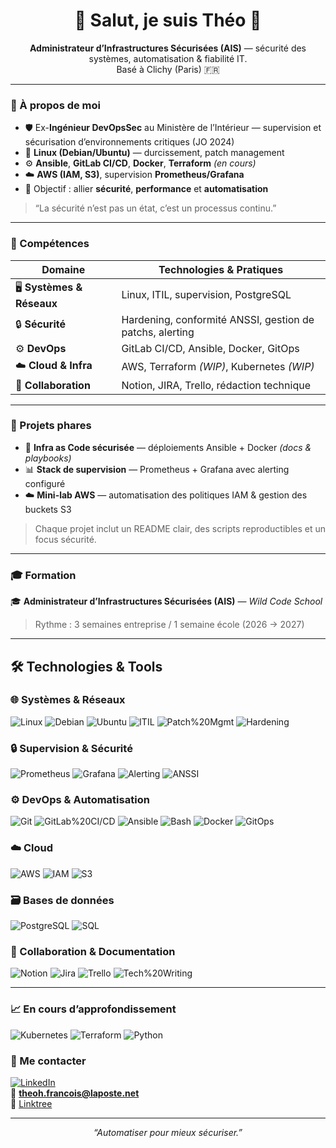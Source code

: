 <h1 align="center">👋 Salut, je suis Théo 🌱</h1>

<p align="center">
  <b>Administrateur d’Infrastructures Sécurisées (AIS)</b> — sécurité des systèmes, automatisation & fiabilité IT.<br/>
  Basé à Clichy (Paris) 🇫🇷
</p>

---

### 💼 À propos de moi

- 🛡️ Ex-**Ingénieur DevOpsSec** au Ministère de l’Intérieur — supervision et sécurisation d’environnements critiques (JO 2024)  
- 🐧 **Linux (Debian/Ubuntu)** — durcissement, patch management  
- ⚙️ **Ansible**, **GitLab CI/CD**, **Docker**, **Terraform** *(en cours)*  
- ☁️ **AWS (IAM, S3)**, supervision **Prometheus/Grafana**  
- 🎯 Objectif : allier **sécurité**, **performance** et **automatisation**

> “La sécurité n’est pas un état, c’est un processus continu.”

---

### 🧠 Compétences

| Domaine | Technologies & Pratiques |
|----------|---------------------------|
| 🖥️ **Systèmes & Réseaux** | Linux, ITIL, supervision, PostgreSQL |
| 🔒 **Sécurité** | Hardening, conformité ANSSI, gestion de patchs, alerting |
| ⚙️ **DevOps** | GitLab CI/CD, Ansible, Docker, GitOps |
| ☁️ **Cloud & Infra** | AWS, Terraform *(WIP)*, Kubernetes *(WIP)* |
| 🧩 **Collaboration** | Notion, JIRA, Trello, rédaction technique |

---

### 🚀 Projets phares

- 🔐 **Infra as Code sécurisée** — déploiements Ansible + Docker *(docs & playbooks)*  
- 📊 **Stack de supervision** — Prometheus + Grafana avec alerting configuré  
- ☁️ **Mini-lab AWS** — automatisation des politiques IAM & gestion des buckets S3  

> Chaque projet inclut un README clair, des scripts reproductibles et un focus sécurité.

---

### 🎓 Formation

🎓 **Administrateur d’Infrastructures Sécurisées (AIS)** — *Wild Code School*  
> Rythme : 3 semaines entreprise / 1 semaine école (2026 → 2027)

---

## 🛠️ Technologies & Tools

### 🌐 Systèmes & Réseaux
![Linux](https://img.shields.io/badge/Linux-🐧-333?logo=linux)
![Debian](https://img.shields.io/badge/Debian-✔-a81d33?logo=debian&logoColor=white)
![Ubuntu](https://img.shields.io/badge/Ubuntu-✔-e95420?logo=ubuntu&logoColor=white)
![ITIL](https://img.shields.io/badge/ITIL-Best%20Practices-6d6e71)
![Patch%20Mgmt](https://img.shields.io/badge/Patch%20management-✅-555)
![Hardening](https://img.shields.io/badge/Hardening-🔒-555)

### 🔒 Supervision & Sécurité
![Prometheus](https://img.shields.io/badge/Prometheus-✔-E6522C?logo=prometheus&logoColor=white)
![Grafana](https://img.shields.io/badge/Grafana-✔-F46800?logo=grafana&logoColor=white)
![Alerting](https://img.shields.io/badge/Alerting-📣-555)
![ANSSI](https://img.shields.io/badge/Guides%20ANSSI-📘-0b5fff)

### ⚙️ DevOps & Automatisation
![Git](https://img.shields.io/badge/Git-✔-F05032?logo=git&logoColor=white)
![GitLab%20CI/CD](https://img.shields.io/badge/GitLab%20CI%2FCD-✔-fc6d26?logo=gitlab&logoColor=white)
![Ansible](https://img.shields.io/badge/Ansible-✔-EE0000?logo=ansible&logoColor=white)
![Bash](https://img.shields.io/badge/Bash-✔-4EAA25?logo=gnubash&logoColor=white)
![Docker](https://img.shields.io/badge/Docker-✔-2496ED?logo=docker&logoColor=white)
![GitOps](https://img.shields.io/badge/GitOps-🚀-555)

### ☁️ Cloud
![AWS](https://img.shields.io/badge/AWS-✔-232F3E?logo=amazonaws&logoColor=white)
![IAM](https://img.shields.io/badge/AWS%20IAM-🔐-232F3E)
![S3](https://img.shields.io/badge/AWS%20S3-📦-569A31)

### 🗃️ Bases de données
![PostgreSQL](https://img.shields.io/badge/PostgreSQL-✔-4169E1?logo=postgresql&logoColor=white)
![SQL](https://img.shields.io/badge/SQL-✔-336791)

### 🧩 Collaboration & Documentation
![Notion](https://img.shields.io/badge/Notion-✔-000000?logo=notion&logoColor=white)
![Jira](https://img.shields.io/badge/Jira-✔-0052CC?logo=jira&logoColor=white)
![Trello](https://img.shields.io/badge/Trello-✔-0052CC?logo=trello&logoColor=white)
![Tech%20Writing](https://img.shields.io/badge/Rédaction%20tech-📝-555)

---

### 📈 En cours d’approfondissement
![Kubernetes](https://img.shields.io/badge/Kubernetes-WIP-326CE5?logo=kubernetes&logoColor=white)
![Terraform](https://img.shields.io/badge/Terraform-WIP-844FBA?logo=terraform&logoColor=white)
![Python](https://img.shields.io/badge/Python-WIP-3776AB?logo=python&logoColor=white)


### 🤝 Me contacter

[![LinkedIn](https://img.shields.io/badge/LinkedIn-Théo_FRANÇOIS-0A66C2?logo=linkedin&logoColor=white)](https://www.linkedin.com/in/theofrancois/)  
📧 **theoh.francois@laposte.net**  
🔗 [Linktree](https://linktr.ee/tfs_ccaipp?utm_source=qr_code)

---

<p align="center">
  <em>“Automatiser pour mieux sécuriser.”</em>
</p>
